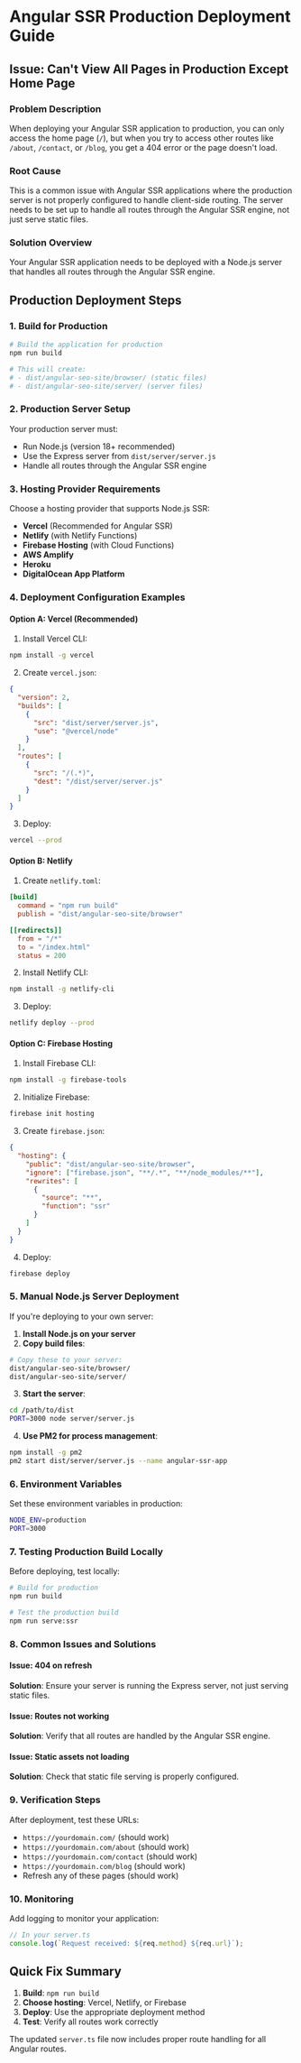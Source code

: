 # Angular SSR Production Deployment Guide

## Issue: Can't View All Pages in Production Except Home Page

### Problem Description
When deploying your Angular SSR application to production, you can only access the home page (`/`), but when you try to access other routes like `/about`, `/contact`, or `/blog`, you get a 404 error or the page doesn't load.

### Root Cause
This is a common issue with Angular SSR applications where the production server is not properly configured to handle client-side routing. The server needs to be set up to handle all routes through the Angular SSR engine, not just serve static files.

### Solution Overview
Your Angular SSR application needs to be deployed with a Node.js server that handles all routes through the Angular SSR engine.

## Production Deployment Steps

### 1. Build for Production
```bash
# Build the application for production
npm run build

# This will create:
# - dist/angular-seo-site/browser/ (static files)
# - dist/angular-seo-site/server/ (server files)
```

### 2. Production Server Setup
Your production server must:
- Run Node.js (version 18+ recommended)
- Use the Express server from `dist/server/server.js`
- Handle all routes through the Angular SSR engine

### 3. Hosting Provider Requirements
Choose a hosting provider that supports Node.js SSR:
- **Vercel** (Recommended for Angular SSR)
- **Netlify** (with Netlify Functions)
- **Firebase Hosting** (with Cloud Functions)
- **AWS Amplify**
- **Heroku**
- **DigitalOcean App Platform**

### 4. Deployment Configuration Examples

#### Option A: Vercel (Recommended)
1. Install Vercel CLI:
```bash
npm install -g vercel
```

2. Create `vercel.json`:
```json
{
  "version": 2,
  "builds": [
    {
      "src": "dist/server/server.js",
      "use": "@vercel/node"
    }
  ],
  "routes": [
    {
      "src": "/(.*)",
      "dest": "/dist/server/server.js"
    }
  ]
}
```

3. Deploy:
```bash
vercel --prod
```

#### Option B: Netlify
1. Create `netlify.toml`:
```toml
[build]
  command = "npm run build"
  publish = "dist/angular-seo-site/browser"

[[redirects]]
  from = "/*"
  to = "/index.html"
  status = 200
```

2. Install Netlify CLI:
```bash
npm install -g netlify-cli
```

3. Deploy:
```bash
netlify deploy --prod
```

#### Option C: Firebase Hosting
1. Install Firebase CLI:
```bash
npm install -g firebase-tools
```

2. Initialize Firebase:
```bash
firebase init hosting
```

3. Create `firebase.json`:
```json
{
  "hosting": {
    "public": "dist/angular-seo-site/browser",
    "ignore": ["firebase.json", "**/.*", "**/node_modules/**"],
    "rewrites": [
      {
        "source": "**",
        "function": "ssr"
      }
    ]
  }
}
```

4. Deploy:
```bash
firebase deploy
```

### 5. Manual Node.js Server Deployment
If you're deploying to your own server:

1. **Install Node.js on your server**
2. **Copy build files**:
```bash
# Copy these to your server:
dist/angular-seo-site/browser/
dist/angular-seo-site/server/
```

3. **Start the server**:
```bash
cd /path/to/dist
PORT=3000 node server/server.js
```

4. **Use PM2 for process management**:
```bash
npm install -g pm2
pm2 start dist/server/server.js --name angular-ssr-app
```

### 6. Environment Variables
Set these environment variables in production:
```bash
NODE_ENV=production
PORT=3000
```

### 7. Testing Production Build Locally
Before deploying, test locally:
```bash
# Build for production
npm run build

# Test the production build
npm run serve:ssr
```

### 8. Common Issues and Solutions

#### Issue: 404 on refresh
**Solution**: Ensure your server is running the Express server, not just serving static files.

#### Issue: Routes not working
**Solution**: Verify that all routes are handled by the Angular SSR engine.

#### Issue: Static assets not loading
**Solution**: Check that static file serving is properly configured.

### 9. Verification Steps
After deployment, test these URLs:
- `https://yourdomain.com/` (should work)
- `https://yourdomain.com/about` (should work)
- `https://yourdomain.com/contact` (should work)
- `https://yourdomain.com/blog` (should work)
- Refresh any of these pages (should work)

### 10. Monitoring
Add logging to monitor your application:
```typescript
// In your server.ts
console.log(`Request received: ${req.method} ${req.url}`);
```

## Quick Fix Summary
1. **Build**: `npm run build`
2. **Choose hosting**: Vercel, Netlify, or Firebase
3. **Deploy**: Use the appropriate deployment method
4. **Test**: Verify all routes work correctly

The updated `server.ts` file now includes proper route handling for all Angular routes.
